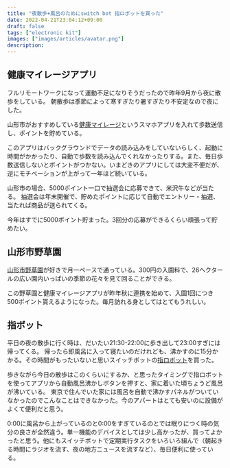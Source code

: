 ```yaml
---
title: "夜散歩+風呂のためにswitch bot 指ロボットを買った"
date: 2022-04-21T23:04:12+09:00
draft: false
tags: ["electronic kit"]
images: ["images/articles/avatar.png"]
description: 
---
```

## 健康マイレージアプリ

フルリモートワークになって運動不足になりそうだったので昨年9月から夜に散歩をしている。 朝散歩は季節によって寒すぎたり暑すぎたり不安定なので夜にした。

山形市がおすすめしている[健康マイレージ](kenko-mileage.jp)というスマホアプリを入れて歩数送信し、ポイントを貯めている。

このアプリはバックグラウンドでデータの読み込みをしていないらしく、起動に時間がかかったり、自動で歩数を読み込んでくれなかったりする。また、毎日歩数送信しないとポイントがつかない。いまどきのアプリにしては大変不便だが、逆にモチベーションが上がって一年ほど続いている。

山形市の場合、5000ポイント一口で抽選会に応募できて、米沢牛などが当たる。
抽選会は年末開催で、貯めたポイントに応じて自動でエントリー・抽選、当たれば商品が送られてくる。

今年はすでに5000ポイント貯まった。3回分の応募ができるくらい頑張って貯めたい。

## 山形市野草園

[山形市野草園](www.yasouen.jp)が好きで月一ペースで通っている。300円の入園料で、26ヘクタールの広い園内いっぱいの季節の花々を見て回ることができる。

この野草園と健康マイレージアプリが昨年秋に連携を始めて、入園1回につき500ポイント貰えるようになった。毎月訪れる身としてはとてもうれしい。

## 指ボット

平日の夜の散歩に行く時は、だいたい21:30-22:00に歩き出して23:00すぎには帰ってくる。 帰ったら即風呂に入って寝たいのだけれども、沸かすのに15分かかる。その時間がもったいないと思いスイッチボットの[指ロボット](https://www.amazon.co.jp/dp/B07B7NXV4R)を買った。

歩きながら今日の散歩はこのくらいにするか、と思ったタイミングで指ロボットを使ってアプリから自動風呂沸かしボタンを押すと、家に着いた頃ちょうど風呂が沸いている。 東京で住んでいた家には風呂を自動で沸かすパネルがついていなかったのでこんなことはできなかった。今のアパートはとても安いのに設備がよくて便利だと思う。

0:00に風呂から上がっているのと0:00をすぎているのとでは眠りにつく時の気分の良さが全然違う。単一機能のデバイスとしては少し高かったが、買ってよかったと思う。他にもスイッチボットで定期実行タスクをいろいろ組んで（朝起きる時間にラジオを流す、夜の地方ニュースを流すなど）、毎日便利に使っている。
